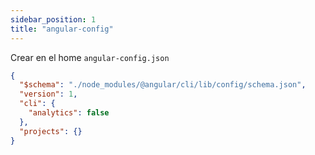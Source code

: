 ```yaml
---
sidebar_position: 1
title: "angular-config"
---
```


Crear en el home `angular-config.json`

```json
{
  "$schema": "./node_modules/@angular/cli/lib/config/schema.json",
  "version": 1,
  "cli": {
    "analytics": false
  },
  "projects": {}
}
```
